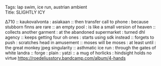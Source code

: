 Tags: lap swim, ice run, austrian ambient   
Title: SLIGHTLY ICY
  
∆710 :: kaukovalvonta : asiakaan :: then transfer call to phone : because stubborn finns are rare :: an empty pool : is like a small version of heaven :: collects another garment : at the abandoned supermarket : turned dhl agency :: keeps getting four oh ones : starts using sdk instead :: forgets to push : scratches head in amusement :: moses will be moses : at least until : the great monkey jpeg singularity :: asthmatic ice run : through the gates of white landra :: forge : plain : yatzi :: a mug of horlicks : hindsight holds no virtue
<https://roedeliusstory.bandcamp.com/album/4-hands>